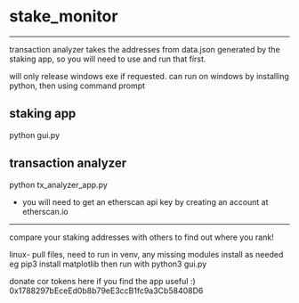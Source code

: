 # stake_monitor

---

transaction analyzer takes the addresses from data.json generated by the staking app, so you will need to use and run that first.

will only release windows exe if requested. can run on windows by installing python, then using command prompt

## staking app

python gui.py

## transaction analyzer

python tx_analyzer_app.py 

- you will need to get an etherscan api key by creating an account at etherscan.io

---

compare your staking addresses with others to find out where you rank!



linux- pull files, need to run in venv, any missing modules install as needed eg pip3 install matplotlib
then run with python3 gui.py


donate cor tokens here if you find the app useful :) 0x1788297bEceEd0b8b79eE3ccB1fc9a3Cb58408D6
